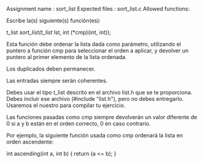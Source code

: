 Assignment name : sort_list
Expected files : sort_list.c
Allowed functions:

Escribe la(s) siguiente(s) función(es):

t_list	*sort_list(t_list* lst, int (*cmp)(int, int));


Esta función debe ordenar la lista dada como parámetro, utilizando el puntero a función cmp para seleccionar el orden a aplicar, y devolver un puntero al primer elemento de la lista ordenada.

Los duplicados deben permanecer.

Las entradas siempre serán coherentes.

Debes usar el tipo t_list descrito en el archivo list.h que se te proporciona. Debes incluir ese archivo (#include "list.h"), pero no debes entregarlo. Usaremos el nuestro para compilar tu ejercicio.

Las funciones pasadas como cmp siempre devolverán un valor diferente de 0 si a y b están en el orden correcto, 0 en caso contrario.

Por ejemplo, la siguiente función usada como cmp ordenará la lista en orden ascendente:

int ascending(int a, int b)
{
	return (a <= b);
}